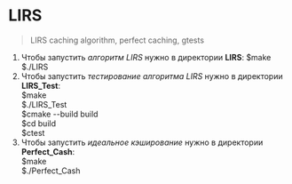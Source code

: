 # LIRS
>LIRS caching algorithm, perfect caching, gtests

1. Чтобы запустить *алгоритм LIRS* нужно в директории **LIRS**:
  $make      
  $./LIRS
1. Чтобы запустить *тестирование алгоритма LIRS* нужно в директории **LIRS_Test**:  
  $make    
  $./LIRS_Test  
  $cmake --build build  
  $cd build    
  $ctest  
1. Чтобы запустить *идеальное кэширование* нужно в директории **Perfect_Cash**:  
  $make  
  $./Perfect_Cash  